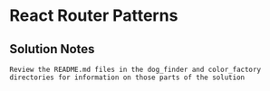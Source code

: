 # React Router Patterns

## Solution Notes

    Review the README.md files in the dog_finder and color_factory directories for information on those parts of the solution
